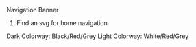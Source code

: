 Navigation Banner 
1. Find an svg for home navigation 

Dark Colorway: Black/Red/Grey
Light Colorway: White/Red/Grey


